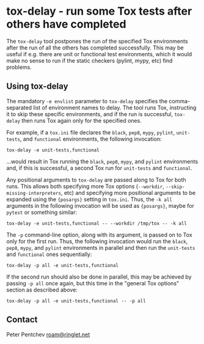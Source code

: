 # tox-delay - run some Tox tests after others have completed

The `tox-delay` tool postpones the run of the specified Tox environments
after the run of all the others has completed successfully. This may be
useful if e.g. there are unit or functional test environments, which
it would make no sense to run if the static checkers (pylint, mypy, etc)
find problems.

## Using tox-delay

The mandatory `-e envlist` parameter to `tox-delay` specifies
the comma-separated list of environment names to delay. The tool runs Tox,
instructing it to skip these specific environments, and if the run is
successful, `tox-delay` then runs Tox again only for the specified ones.

For example, if a `tox.ini` file declares the `black`, `pep8`, `mypy`,
`pylint`, `unit-tests`, and `functional` environments, the following
invocation:

    tox-delay -e unit-tests,functional

...would result in Tox running the `black`, `pep8`, `mypy`, and `pylint`
environments and, if this is successful, a second Tox run for `unit-tests`
and `functional`.

Any positional arguments to `tox-delay` are passed along to Tox for both
runs. This allows both specifying more Tox options (`--workdir`,
`--skip-missing-interpreters`, etc) and specifying more positional
arguments to be expanded using the `{posargs}` setting in `tox.ini`.
Thus, the `-k all` arguments in the following invocation will be used as
`{posargs}`, maybe for `pytest` or something similar:

    tox-delay -e unit-tests,functional -- --workdir /tmp/tox -- -k all

The `-p` command-line option, along with its argument, is passed on to Tox
only for the first run. Thus, the following invocation would run
the `black`, `pep8`, `mypy`, and `pylint` environments in parallel and
then run the `unit-tests` and `functional` ones sequentially:

    tox-delay -p all -e unit-tests,functional

If the second run should also be done in parallel, this may be achieved by
passing `-p all` once again, but this time in the "general Tox options"
section as described above:

    tox-delay -p all -e unit-tests,functional -- -p all

## Contact

Peter Pentchev <roam@ringlet.net>
